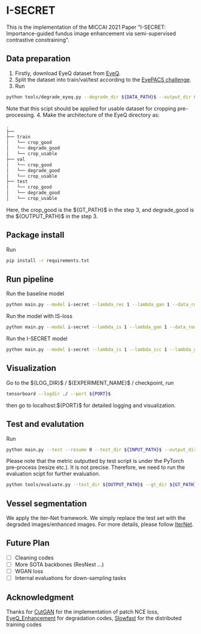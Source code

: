 # I-SECRET

This is the implementation of the MICCAI 2021 Paper "I-SECRET: Importance-guided fundus image enhancement via semi-supervised contrastive constraining". 

## Data preparation
1. Firstly, download EyeQ dataset from [EyeQ](https://github.com/HzFu/EyeQ).
2. Split the dataset into train/val/test according to the [EyePACS challenge](https://www.kaggle.com/c/diabetic-retinopathy-detection).
3. Run
```bash
python tools/degrade_eyeq.py --degrade_dir ${DATA_PATH}$ --output_dir $OUTPUT_PATH$ --mask_dir ${MASK_PATH}$ --gt_dir ${GT_PATH}$.
```
Note that this scipt should be applied for usable dataset for cropping pre-processing.
4. Make the architecture of the EyeQ directory as:
```bash
.
├── 
├── train
│   └── crop_good
│   └── degrade_good
│   └── crop_usable
├── val
│   └── crop_good
│   └── degrade_good
│   └── crop_usable
├── test
│   └── crop_good
│   └── degrade_good
│   └── crop_usable
```
Here, the crop_good is the \${GT_PATH}\$ in the step 3, and degrade_good is the \${OUTPUT_PATH}\$ in the step 3.

## Package install
Run
``` bash
pip install -r requirements.txt
```


## Run pipeline
Run the baseline model
```bash
python main.py --model i-secret --lambda_rec 1 --lambda_gan 1 --data_root_dir ${DATA_DIR}$ --gpu ${GPU_INDEXS}$ -- batch size {BATCH_SIZE}$  --name baseline --experiment_root_dir ${LOG_DIR}$
```

Run the model with IS-loss
```bash
python main.py --model i-secret --lambda_is 1 --lambda_gan 1 --data_root_dir ${DATA_DIR}$ --gpu ${GPU_INDEXS}$ -- batch size {BATCH_SIZE}$  --name is_loss --experiment_root_dir ${LOG_DIR}$
```

Run the I-SECRET model 
```bash
python main.py --model i-secret --lambda_is 1 --lambda_icc 1 --lambda_gan 1 --data_root_dir ${DATA_DIR}$ --gpu ${GPU_INDEXS}$ -- batch size {BATCH_SIZE}$  --name i-secret --experiment_root_dir ${LOG_DIR}$
```
## Visualization
Go to the \${LOG_DIR}\$ / \${EXPERIMENT_NAME}\$ / checkpoint, run
```bash
tensorboard --logdir ./ --port ${PORT}$
```
then go to localhost:\${PORT}\$ for detailed logging and visualization.

## Test and evalutation
Run 
```bash
python main.py --test --resume 0 --test_dir ${INPUT_PATH}$ --output_dir ${OUTPUT_PATH}$ --name ${EXPERIMENT_NAME}$ --gpu ${GPU_INDEXS}$ -- batch size {BATCH_SIZE}$ 
```
Please note that the metric outputted by test script is under the PyTorch pre-process (resize etc.). It is not precise. Therefore, we need to run the evaluation scipt for further evaluation.
``` bash
python tools/evaluate.py --test_dir ${OUTPUT_PATH}$ --gt_dir ${GT_PATH}$
```
## Vessel segmentation
We apply the iter-Net framework. We simply replace the test set with the degraded images/enhanced images. For more details, please follow [IterNet](https://github.com/conscienceli/IterNet). 

## Future Plan
- [ ] Cleaning codes
- [ ] More SOTA backbones (ResNest ...)
- [ ] WGAN loss
- [ ] Internal evaluations for down-sampling tasks

## Acknowledgment
Thanks for [CutGAN](https://github.com/taesungp/contrastive-unpaired-translation) for the implementation of patch NCE loss, [EyeQ_Enhancement](https://github.com/HzFu/EyeQ_Enhancement) for degradation codes, [Slowfast](https://github.com/facebookresearch/SlowFast) for the distributed training codes

